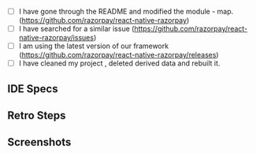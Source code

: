 - [ ] I have gone through the README and modified the module - map.(https://github.com/razorpay/react-native-razorpay)
- [ ] I have searched for a similar issue (https://github.com/razorpay/react-native-razorpay/issues)
- [ ] I am using the latest version of our framework (https://github.com/razorpay/react-native-razorpay/releases)
- [ ] I have cleaned my project , deleted derived data and rebuilt it.

<!-- Describe your issue in detail. -->

## IDE Specs
<!-- Required. Specify your Xcode Version , Razorpay Package Version -->

## Retro Steps
<!-- 
  Required.
-->

## Screenshots 
<!-- Optional.It'll just help us understand your issue better. -->
